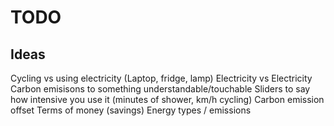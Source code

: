 # TODO

## Ideas

Cycling vs using electricity (Laptop, fridge, lamp)
Electricity vs Electricity
Carbon emisisons to something understandable/touchable
Sliders to say how intensive you use it (minutes of shower, km/h cycling)
Carbon emission offset
Terms of money (savings)
Energy types / emissions
